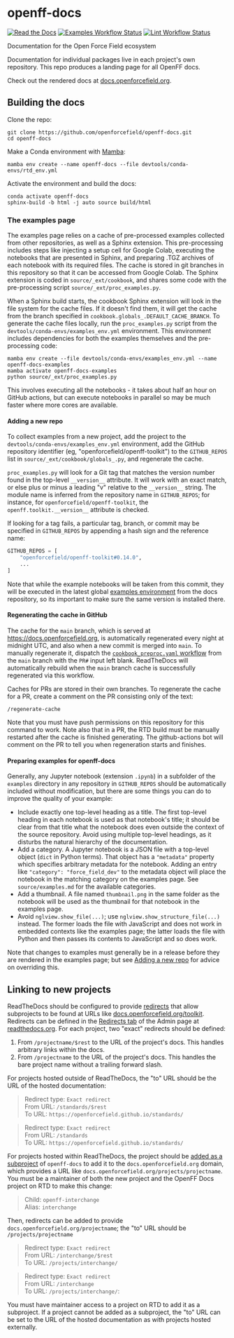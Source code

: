 # openff-docs

 [![Read the Docs](https://img.shields.io/readthedocs/openff-docs?style=for-the-badge&label=Website%20Build)](https://app.readthedocs.org/projects/openff-docs/builds/?version__slug=latest)
 [![Examples Workflow Status](https://img.shields.io/github/actions/workflow/status/openforcefield/openff-docs/cookbook_preproc.yaml?branch=main&style=for-the-badge&label=Examples)](https://github.com/openforcefield/openff-docs/actions/workflows/cookbook_preproc.yaml?query=branch%3Amain)
 [![Lint Workflow Status](https://img.shields.io/github/actions/workflow/status/openforcefield/openff-docs/lint.yaml?branch=main&style=for-the-badge&label=Lints)](https://github.com/openforcefield/openff-docs/actions/workflows/lint.yaml?query=branch%3Amain)

Documentation for the Open Force Field ecosystem

Documentation for individual packages live in each project's own repository.
This repo produces a landing page for all OpenFF docs.

Check out the rendered docs at [docs.openforcefield.org].

## Building the docs

Clone the repo:

```shell
git clone https://github.com/openforcefield/openff-docs.git
cd openff-docs
```

Make a Conda environment with [Mamba](https://github.com/mamba-org/mamba):

```shell
mamba env create --name openff-docs --file devtools/conda-envs/rtd_env.yml
```

Activate the environment and build the docs:

```shell
conda activate openff-docs
sphinx-build -b html -j auto source build/html
```

### The examples page

The examples page relies on a cache of pre-processed examples collected from other repositories, as well as a Sphinx extension. This pre-processing includes steps like injecting a setup cell for Google Colab, executing the notebooks that are presented in Sphinx, and preparing .TGZ archives of each notebook with its required files. The cache is stored in git branches in this repository so that it can be accessed from Google Colab. The Sphinx extension is coded in `source/_ext/cookbook`, and shares some code with the pre-processing script `source/_ext/proc_examples.py`.

When a Sphinx build starts, the cookbook Sphinx extension will look in the file system for the cache files. If it doesn't find them, it will get the cache from the branch specified in `cookbook.globals_.DEFAULT_CACHE_BRANCH`. To generate the cache files locally, run the `proc_examples.py` script from the `devtools/conda-envs/examples_env.yml` environment. This environment includes dependencies for both the examples themselves and the pre-processing code:

```shell
mamba env create --file devtools/conda-envs/examples_env.yml --name openff-docs-examples
mamba activate openff-docs-examples
python source/_ext/proc_examples.py
```

This involves executing all the notebooks - it takes about half an hour on GitHub actions, but can execute notebooks in parallel so may be much faster where more cores are available.

#### Adding a new repo

To collect examples from a new project, add the project to the `devtools/conda-envs/examples_env.yml` environment, add the GitHub repository identifier (eg, "openforcefield/openff-toolkit") to the `GITHUB_REPOS` list in `source/_ext/cookbook/globals_.py`, and regenerate the cache.

`proc_examples.py` will look for a Git tag that matches the version number found in the top-level `__version__` attribute. It will work with an exact match, or else plus or minus a leading "v" relative to the `__version__` string. The module name is inferred from the repository name in `GITHUB_REPOS`; for instance, for `openforcefield/openff-toolkit`, the `openff.toolkit.__version__` attribute is checked.

If looking for a tag fails, a particular tag, branch, or commit may be specified in `GITHUB_REPOS` by appending a hash sign and the reference name:

```python
GITHUB_REPOS = [
    "openforcefield/openff-toolkit#0.14.0",
    ...
]
```

Note that while the example notebooks will be taken from this commit, they will be executed in the latest global [examples environment] from the docs repository, so its important to make sure the same version is installed there.

[examples environment]: https://github.com/openforcefield/openff-docs/blob/main/devtools/conda-envs/examples_env.yml

#### Regenerating the cache in GitHub

The cache for the `main` branch, which is served at <https://docs.openforcefield.org>, is automatically regenerated every night at midnight UTC, and also when a new commit is merged into `main`. To manually regenerate it, dispatch the [`cookbook_preproc.yaml` workflow](https://github.com/openforcefield/openff-docs/actions/workflows/cookbook_preproc.yaml) from the `main` branch with the `PR#` input left blank. ReadTheDocs will automatically rebuild when the `main` branch cache is successfully regenerated via this workflow.

Caches for PRs are stored in their own branches. To regenerate the cache for a PR, create a comment on the PR consisting only of the text:

```
/regenerate-cache
```

Note that you must have push permissions on this repository for this command to work. Note also that in a PR, the RTD build must be manually restarted after the cache is finished generating. The github-actions bot will comment on the PR to tell you when regeneration starts and finishes.

#### Preparing examples for openff-docs

Generally, any Jupyter notebook (extension `.ipynb`) in a subfolder of the `examples` directory in any repository in `GITHUB_REPOS` should be automatically included without modification, but there are some things you can do to improve the quality of your example:

- Include exactly one top-level heading as a title. The first top-level heading in each notebook is used as that notebook's title; it should be clear from that title what the notebook does even outside the context of the source repository. Avoid using multiple top-level headings, as it disturbs the natural hierarchy of the documentation.
- Add a category. A Jupyter notebook is a JSON file with a top-level object (`dict` in Python terms). That object has a `"metadata"` property which specifies arbitrary metadata for the notebook. Adding an entry like `"category": "force_field_dev"` to the metadata object will place the notebook in the matching category on the examples page. See `source/examples.md` for the available categories.
- Add a thumbnail. A file named `thumbnail.png` in the same folder as the notebook will be used as the thumbnail for that notebook in the examples page.
- Avoid `nglview.show_file(...)`; use `nglview.show_structure_file(...)` instead. The former loads the file with JavaScript and does not work in embedded contexts like the examples page; the latter loads the file with Python and then passes its contents to JavaScript and so does work.

Note that changes to examples must generally be in a release before they are rendered in the examples page; but see [Adding a new repo](#adding-a-new-repo) for advice on overriding this.

## Linking to new projects

ReadTheDocs should be configured to provide [redirects] that allow subprojects to be found at URLs like [docs.openforcefield.org/toolkit]. Redirects can be defined in the [Redirects tab] of the Admin page at [readthedocs.org]. For each project, two "exact" redirects should be defined:

1. From `/projectname/$rest` to the URL of the project's docs. This handles arbitrary links within the docs.
2. From `/projectname` to the URL of the project's docs. This handles the bare project name without a trailing forward slash.

For projects hosted outside of ReadTheDocs, the "to" URL should be the URL of the hosted documentation:

> Redirect type: `Exact redirect` \
> From URL: `/standards/$rest` \
> To URL: `https://openforcefield.github.io/standards/`

> Redirect type: `Exact redirect` \
> From URL: `/standards` \
> To URL: `https://openforcefield.github.io/standards/`

For projects hosted within ReadTheDocs, the project should be [added as a subproject] of `openff-docs` to add it to the `docs.openforcefield.org` domain, which provides a URL like `docs.openforcefield.org/projects/projectname`. You must be a maintainer of both the new project and the OpenFF Docs project on RTD to make this change:

> Child: `openff-interchange` \
> Alias: `interchange`

Then, redirects can be added to provide `docs.openforcefield.org/projectname`; the "to" URL should be `/projects/projectname`

> Redirect type: `Exact redirect` \
> From URL: `/interchange/$rest` \
> To URL: `/projects/interchange/`

> Redirect type: `Exact redirect` \
> From URL: `/interchange` \
> To URL: `/projects/interchange/`:

You must have maintainer access to a project on RTD to add it as a subproject. If a project cannot be added as a subproject, the "to" URL can be set to the URL of the hosted documentation as with projects hosted externally.

[docs.openforcefield.org]: https://docs.openforcefield.org/
[redirects]: https://docs.readthedocs.io/page/user-defined-redirects.html
[docs.openforcefield.org/toolkit]: https://docs.openforcefield.org/toolkit/
[readthedocs.org]: https://readthedocs.org/
[Redirects tab]: https://readthedocs.org/dashboard/openff-docs/redirects/
[added as a subproject]: https://readthedocs.org/dashboard/openff-docs/subprojects/
